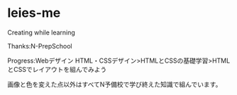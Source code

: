 # leies-me

Creating while learning

Thanks:N-PrepSchool

Progress:Webデザイン HTML・CSSデザイン>HTMLとCSSの基礎学習>HTMLとCSSでレイアウトを組んでみよう

画像と色を変えた点以外はすべてN予備校で学び終えた知識で組んでいます。
